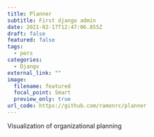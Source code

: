 ```yaml
---
title: Planner
subtitle: First django admin
date: 2021-02-17T12:47:06.855Z
draft: false
featured: false
tags:
  - pers
categories:
  - Django
external_link: ""
image:
  filename: featured
  focal_point: Smart
  preview_only: true
url_code: https://github.com/ramonrc/planner
---
```

Visualization of organizational planning
